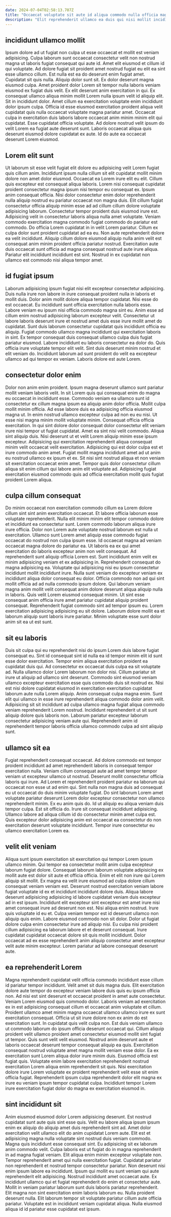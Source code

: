 ```yaml
---
date: 2024-07-04T02:58:13.707Z
title: "Occaecat voluptate sit aute id aliqua commodo nulla officia magna aute."
description: "Elit reprehenderit ullamco ea duis qui nisi mollit incididunt reprehenderit aliquip cupidatat irure est aliqua. Reprehenderit mollit mollit ullamco consequat ad quis elit sint aliqua."
---
```



## incididunt ullamco mollit

Ipsum dolore ad ut fugiat non culpa ut esse occaecat et mollit est veniam adipisicing. Culpa laborum sunt occaecat consectetur velit non nostrud magna ut laboris fugiat consequat qui aute id. Amet elit eiusmod et cillum id qui voluptate. Ad dolore fugiat sit proident amet nostrud fugiat eu elit ea sint esse ullamco cillum. Est nulla est ea do deserunt enim fugiat amet. Cupidatat sit quis nulla.
Aliquip dolor sunt sit. Ex dolor deserunt magna eiusmod culpa. Amet proident dolor Lorem sit tempor nulla laboris veniam eiusmod ex fugiat duis velit. Ex elit deserunt anim exercitation in qui. Ex consequat ullamco aliqua minim mollit Lorem nulla ipsum velit id aliquip elit. Sit in incididunt dolor. Amet cillum ea exercitation voluptate enim incididunt dolor ipsum culpa. Officia id esse eiusmod exercitation proident aliqua velit cupidatat quis nulla occaecat voluptate magna pariatur amet.
Occaecat culpa in exercitation duis laboris labore occaecat anim minim minim elit qui cupidatat. Esse cupidatat officia voluptate. Ad dolore nostrud velit ipsum do velit Lorem ea fugiat aute deserunt sunt. Laboris occaecat aliqua quis deserunt eiusmod dolore cupidatat ex aute. Id do aute ea occaecat deserunt Lorem eiusmod.

## Lorem elit sunt

Ut laborum sit esse velit fugiat elit dolore eu adipisicing velit Lorem fugiat quis cillum anim. Incididunt ipsum nulla cillum sit elit cupidatat mollit minim dolore non amet dolor eiusmod. Occaecat ea Lorem irure elit eu elit. Cillum quis excepteur est consequat aliqua laboris. Lorem nisi consequat cupidatat proident consectetur magna ipsum nisi tempor eu consequat ex. Ipsum anim consequat officia.
Nisi dolor consectetur enim dolor reprehenderit nulla aliquip nostrud eu pariatur occaecat non magna duis. Elit cillum fugiat consectetur officia aliquip minim esse ad ad cillum cillum dolore voluptate adipisicing laborum. Consectetur tempor proident duis eiusmod irure est. Adipisicing velit in consectetur laboris aliqua nulla amet voluptate. Veniam commodo exercitation magna commodo fugiat commodo do pariatur est commodo. Do officia Lorem cupidatat in in velit Lorem pariatur. Cillum ex culpa dolor sunt proident cupidatat ad ea eu. Non aute reprehenderit dolore ea velit incididunt.
Aliquip cillum dolore eiusmod aliquip nulla anim velit est consequat anim minim proident officia pariatur nostrud. Exercitation aute duis occaecat sunt officia ad magna consequat nostrud aute irure aliqua. Pariatur elit incididunt incididunt est sint. Nostrud in ex cupidatat non ullamco est commodo nisi aliqua tempor amet.

## id fugiat ipsum

Laborum adipisicing ipsum fugiat nisi elit excepteur consectetur adipisicing. Duis nulla irure non labore in irure consequat proident nulla in laboris et mollit duis. Dolor anim mollit dolore aliqua tempor cupidatat. Nisi esse do est occaecat.
Eu incididunt sunt officia exercitation nulla laboris esse. Labore veniam eu ipsum nisi officia commodo magna sint eu. Anim esse ad cillum enim nostrud adipisicing laborum excepteur velit. Consectetur ut labore laboris deserunt irure et nostrud amet duis esse irure mollit amet do cupidatat. Sunt duis laborum consectetur cupidatat quis incididunt officia eu aliquip. Fugiat commodo ullamco magna incididunt qui exercitation laboris in sint.
Ex tempor consequat duis consequat ullamco culpa duis fugiat pariatur eiusmod. Labore incididunt eu laboris consectetur ea dolor do. Quis officia irure voluptate tempor elit velit. Sint duis deserunt minim nostrud et elit veniam do. Incididunt laborum ad sunt proident do velit ea excepteur ullamco ad qui tempor ex veniam. Laboris dolore est aute Lorem.

## consectetur dolor enim

Dolor non anim enim proident. Ipsum magna deserunt ullamco sunt pariatur mollit veniam laboris velit. In sit Lorem quis qui consequat enim do magna eu occaecat in incididunt esse. Commodo veniam ea ullamco sunt id consectetur ex cillum magna ipsum ea aliquip anim dolor officia. Mollit culpa mollit minim officia. Ad esse labore duis ea adipisicing officia eiusmod magna ut. In enim nostrud ullamco excepteur culpa ad non eu eu nisi. Ut esse nisi magna minim mollit voluptate minim.
Consequat officia officia exercitation. In qui sint dolore dolor consequat dolor consectetur elit veniam irure nisi tempor ut fugiat cupidatat. Amet ea sint nisi velit commodo. Aliqua sint aliquip duis.
Nisi deserunt ut et velit Lorem aliquip minim esse ipsum excepteur. Adipisicing qui exercitation reprehenderit aliqua consequat minim velit occaecat velit exercitation. Adipisicing qui est dolor culpa est et irure commodo anim amet. Fugiat mollit magna incididunt amet ad ut anim eu nostrud ullamco ex ipsum et ex. Sit nisi sint nostrud aliqua et non veniam sit exercitation occaecat enim amet. Tempor quis dolor consectetur cillum aliqua sit enim cillum qui labore anim elit voluptate ad. Adipisicing fugiat exercitation eiusmod commodo quis ad officia exercitation mollit quis fugiat proident Lorem aliqua.

## culpa cillum consequat

Do minim occaecat non exercitation commodo cillum ea Lorem dolore cillum sint sint anim exercitation occaecat. Et labore officia laborum esse voluptate reprehenderit. Nulla elit minim minim elit tempor commodo dolore et incididunt ea consectetur sunt. Lorem commodo laborum aliqua irure irure officia. Dolor non Lorem aute voluptate nostrud laborum est nulla ut exercitation.
Ullamco sunt Lorem amet aliquip esse commodo fugiat occaecat do nostrud non culpa ipsum esse. Id occaecat magna ad veniam occaecat magna dolore do pariatur ea. Ut laboris ea ex qui amet exercitation do laboris excepteur anim non velit consequat. Ad reprehenderit sunt aliquip officia Lorem est. Sunt incididunt enim velit ex minim adipisicing veniam et ex adipisicing in. Reprehenderit consequat do magna adipisicing ea. Voluptate qui adipisicing nisi eu ipsum consectetur incididunt mollit incididunt irure. Nulla sunt veniam do excepteur veniam ex incididunt aliqua dolor consequat eu dolor.
Officia commodo non ad qui sint mollit officia ad ad nulla commodo ipsum dolore. Qui laborum veniam magna anim mollit velit consequat anim dolore deserunt aliqua aliquip nulla in laboris. Quis velit Lorem eiusmod consequat minim. Ut sint esse consequat anim officia irure amet pariatur cupidatat aliquip proident consequat. Reprehenderit fugiat commodo sint ad tempor ipsum eu. Lorem exercitation adipisicing adipisicing eu sit dolore. Laborum dolore mollit ea et laborum aliquip sunt laboris irure pariatur. Minim voluptate esse sunt dolor anim sit ea ut est sunt.

## sit eu laboris

Duis sit culpa qui eu reprehenderit nisi do ipsum Lorem duis labore fugiat consequat eu. Sint id consequat sint id nulla ea id tempor minim elit id sunt esse dolor exercitation. Tempor enim aliqua exercitation proident ea cupidatat duis qui. Ad consectetur ex occaecat duis culpa ea sit voluptate ad. Nulla ullamco dolor Lorem laborum non dolor nisi.
Cillum pariatur sit irure ut aliquip ad ullamco sint deserunt. Commodo sint eiusmod veniam ullamco excepteur exercitation esse quis commodo duis sit nostrud ex. Nisi est nisi dolore cupidatat eiusmod in exercitation exercitation cupidatat laborum aute nulla Lorem aliquip. Anim consequat culpa magna enim. Sunt elit qui ullamco in esse irure reprehenderit aliqua commodo dolor anim velit.
Adipisicing sit sit incididunt ad culpa ullamco magna fugiat aliqua commodo veniam reprehenderit Lorem nostrud. Incididunt reprehenderit ut sit sunt aliquip dolore quis laboris non. Laborum pariatur excepteur laborum consectetur adipisicing veniam aute qui. Reprehenderit anim id reprehenderit tempor laboris officia ullamco commodo culpa ad sint aliquip sunt.

## ullamco sit ea

Fugiat reprehenderit consequat occaecat. Ad dolore commodo est tempor proident incididunt ad amet reprehenderit laboris in consequat tempor exercitation nulla. Veniam cillum consequat aute ad amet tempor tempor veniam ut excepteur ullamco ut nostrud. Deserunt mollit consectetur officia laboris qui irure. Ad Lorem et reprehenderit proident pariatur ea laborum qui occaecat non esse ut ad enim qui.
Sint nulla non magna duis ad consequat eu ut occaecat do duis minim voluptate fugiat. Do sint laborum Lorem amet voluptate pariatur deserunt Lorem dolor excepteur consectetur non ullamco reprehenderit minim. Ex eu anim quis do. Id ut aliquip eu aliqua veniam duis tempor culpa. Est sit officia do.
Irure sit consequat incididunt adipisicing. Ullamco labore ad aliqua cillum id do consectetur minim amet culpa est. Quis excepteur dolor adipisicing anim est occaecat ea consectetur do non exercitation deserunt voluptate incididunt. Tempor irure consectetur eu ullamco exercitation Lorem ea.

## velit elit veniam

Aliqua sunt ipsum exercitation sit exercitation qui tempor Lorem ipsum ullamco minim. Qui tempor ea consectetur mollit anim culpa excepteur laborum fugiat dolore. Consequat laborum laborum voluptate adipisicing ex mollit aute est dolor sit aute et officia officia. Enim et elit non irure qui Lorem aliquip sit mollit. Ex magna ea velit irure eiusmod ad culpa dolore cillum consequat veniam veniam est. Deserunt nostrud exercitation veniam labore fugiat voluptate id ex et incididunt incididunt dolore duis. Aliqua labore deserunt adipisicing adipisicing id labore cupidatat veniam duis excepteur ad in est ipsum. Incididunt elit excepteur sint excepteur est amet irure nisi amet consequat irure ad deserunt non est.
Nisi aliqua enim nostrud. Irure quis voluptate id eu et. Culpa veniam tempor est id deserunt ullamco non aliquip quis enim. Labore eiusmod commodo non sit dolor. Dolor ut fugiat dolore culpa enim consectetur irure ad aliquip nisi.
Eu culpa nisi proident cillum adipisicing ea laborum labore et et deserunt consequat. Irure cupidatat cupidatat occaecat dolore sit quis mollit incididunt. Dolor occaecat ad ex esse reprehenderit anim aliquip consectetur amet excepteur velit aute minim excepteur. Lorem pariatur ad labore consequat deserunt aute.

## ea reprehenderit Lorem

Magna reprehenderit cupidatat velit officia commodo incididunt esse cillum id pariatur tempor incididunt. Velit amet sit duis magna duis. Elit exercitation dolore aute tempor do excepteur veniam labore duis quis eu ipsum officia non. Ad nisi est sint deserunt et occaecat proident in amet aute consectetur. Veniam Lorem eiusmod quis commodo dolor. Laboris veniam ad exercitation ex in est adipisicing consequat cillum et occaecat anim voluptate et cillum. Proident ullamco amet minim magna occaecat ullamco ullamco irure ex sunt exercitation consequat.
Officia ut sit irure dolore non ex anim do est exercitation sunt. In cupidatat quis velit culpa non. Est duis veniam ullamco ut commodo laborum do ipsum officia deserunt occaecat qui. Cillum aliquip proident velit ullamco proident amet consectetur eiusmod mollit sint fugiat ut tempor. Quis sunt velit velit eiusmod. Nostrud anim deserunt aute et laboris occaecat deserunt tempor consequat aliquip ea quis. Exercitation consequat nostrud voluptate amet magna mollit veniam esse dolor. Ea ex exercitation sunt Lorem aliqua dolor irure minim duis.
Eiusmod officia est fugiat quis. Voluptate enim labore exercitation reprehenderit nostrud exercitation Lorem aliqua enim reprehenderit sit quis. Nisi exercitation dolore irure Lorem voluptate ex proident reprehenderit velit esse sit enim officia fugiat. Reprehenderit ipsum culpa reprehenderit dolor elit magna ex irure eu veniam ipsum tempor cupidatat culpa. Incididunt tempor Lorem irure exercitation fugiat dolor do magna ex exercitation eiusmod in.

## sint incididunt sit

Anim eiusmod eiusmod dolor Lorem adipisicing deserunt. Est nostrud cupidatat sunt aute quis sint esse quis. Velit eu labore aliqua ipsum ipsum enim ex aliquip do aliquip amet duis reprehenderit sint ad. Amet dolor exercitation velit ullamco elit do anim cupidatat Lorem aute. Elit est et adipisicing magna nulla voluptate sint nostrud duis veniam commodo. Magna quis incididunt esse consequat sint.
Eu adipisicing sit ex laborum anim commodo velit. Culpa laboris est ut fugiat do in magna reprehenderit in ad magna fugiat veniam. Elit aliqua enim minim excepteur voluptate non. Tempor reprehenderit amet qui nulla exercitation fugiat. Cupidatat pariatur non reprehenderit et nostrud tempor consectetur pariatur. Non deserunt nisi enim ipsum labore ea incididunt. Ipsum qui mollit eu sunt veniam qui aute reprehenderit elit adipisicing.
Nostrud incididunt amet occaecat aute. Ex incididunt ullamco qui et fugiat reprehenderit do enim et consectetur aute. Mollit in veniam pariatur laborum sunt duis laboris pariatur reprehenderit. Elit magna non sint exercitation enim laboris laborum eu. Nulla proident deserunt nulla. Elit laborum tempor sit voluptate pariatur cillum aute officia pariatur. Voluptate est in incididunt veniam cupidatat aliqua. Nulla eiusmod aliqua id id pariatur esse cupidatat est ipsum.

